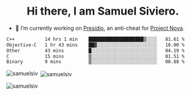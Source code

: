 <h1 align="center">Hi there, I am Samuel Siviero.</h1>

- 🔭 I’m currently working on [Presidio](https://presidio.ac), an anti-cheat for [Project Nova](https://discord.gg/novafn).

<!--START_SECTION:waka-->

```txt
C++           14 hrs 1 min    ████████████████████▒░░░░   81.61 %
Objective-C   1 hr 43 mins    ██▓░░░░░░░░░░░░░░░░░░░░░░   10.00 %
Other         43 mins         █░░░░░░░░░░░░░░░░░░░░░░░░   04.19 %
C             15 mins         ▒░░░░░░░░░░░░░░░░░░░░░░░░   01.51 %
Binary        9 mins          ▒░░░░░░░░░░░░░░░░░░░░░░░░   00.88 %
```

<!--END_SECTION:waka-->

<p><img align="left" src="https://github-readme-stats.vercel.app/api/top-langs?username=samuelsiv&show_icons=true&locale=en&layout=compact&theme=radical" alt="samuelsiv" /></p>

<p>&nbsp;<img align="center" src="https://github-readme-stats.vercel.app/api?username=samuelsiv&show_icons=true&locale=en&theme=radical" alt="samuelsiv" /></p>
<p align="left"> <img src="https://komarev.com/ghpvc/?username=samuelsiv&label=Profile%20views&color=0e75b6&style=flat" alt="samuelsiv" /> </p>
